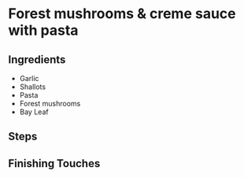 # Forest mushrooms & creme sauce with pasta

## Ingredients
* Garlic
* Shallots
* Pasta
* Forest mushrooms
* Bay Leaf

## Steps


## Finishing Touches
